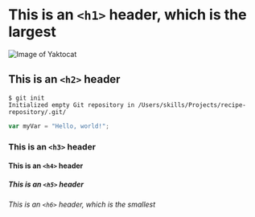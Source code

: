 # This is an `<h1>` header, which is the largest
![Image of Yaktocat](https://octodex.github.com/images/yaktocat.png)

## This is an `<h2>` header
```
$ git init
Initialized empty Git repository in /Users/skills/Projects/recipe-repository/.git/
```
``` javascript
var myVar = "Hello, world!";
```
### This is an `<h3>` header

#### This is an `<h4>` header

##### This is an `<h5>` header

###### This is an `<h6>` header, which is the smallest
